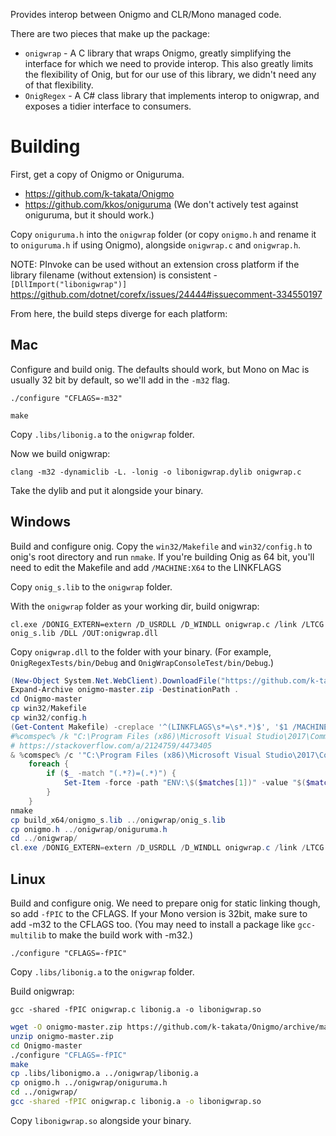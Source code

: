 Provides interop between Onigmo and CLR/Mono managed code.

There are two pieces that make up the package:

* `onigwrap` - A C library that wraps Onigmo, greatly simplifying the interface for which we need to provide interop. This also greatly limits the flexibility of Onig, but for our use of this library, we didn't need any of that flexibility.
* `OnigRegex` - A C# class library that implements interop to onigwrap, and exposes a tidier interface to consumers.

Building
========

First, get a copy of Onigmo or Oniguruma.

* https://github.com/k-takata/Onigmo
* https://github.com/kkos/oniguruma (We don't actively test against oniguruma, but it should work.)

Copy `oniguruma.h` into the `onigwrap` folder (or copy `onigmo.h` and rename it to `oniguruma.h` if using Onigmo), alongside `onigwrap.c` and `onigwrap.h`.

NOTE: PInvoke can be used without an extension cross platform if the library filename (without extension) is consistent - `[DllImport("libonigwrap")]` https://github.com/dotnet/corefx/issues/24444#issuecomment-334550197

From here, the build steps diverge for each platform:

Mac
---

Configure and build onig. The defaults should work, but Mono on Mac is usually 32 bit by default, so we'll add in the `-m32` flag.

`./configure "CFLAGS=-m32"`

`make`

Copy `.libs/libonig.a` to the `onigwrap` folder.

Now we build onigwrap:

`clang -m32 -dynamiclib -L. -lonig -o libonigwrap.dylib onigwrap.c`

Take the dylib and put it alongside your binary.

Windows
-------

Build and configure onig. Copy the `win32/Makefile` and `win32/config.h` to onig's root directory and run `nmake`. If you're building Onig as 64 bit, you'll need to edit the Makefile and add `/MACHINE:X64` to the LINKFLAGS

Copy `onig_s.lib` to the `onigwrap` folder.

With the `onigwrap` folder as your working dir, build onigwrap:

`cl.exe /DONIG_EXTERN=extern /D_USRDLL /D_WINDLL onigwrap.c /link /LTCG onig_s.lib /DLL /OUT:onigwrap.dll`

Copy `onigwrap.dll` to the folder with your binary. (For example, `OnigRegexTests/bin/Debug` and `OnigWrapConsoleTest/bin/Debug`.)


```powershell
(New-Object System.Net.WebClient).DownloadFile("https://github.com/k-takata/Onigmo/archive/master.zip", (Join-Path $pwd "onigmo-master.zip"))
Expand-Archive onigmo-master.zip -DestinationPath .
cd Onigmo-master
cp win32/Makefile
cp win32/config.h
(Get-Content Makefile) -creplace '^(LINKFLAGS\s*=\s*.*)$', '$1 /MACHINE:X64' | Set-Content Makefile
#%comspec% /k "C:\Program Files (x86)\Microsoft Visual Studio\2017\Community\VC\Auxiliary\Build\vcvars64.bat"
# https://stackoverflow.com/a/2124759/4473405
& %comspec% /c '"C:\Program Files (x86)\Microsoft Visual Studio\2017\Community\VC\Auxiliary\Build\vcvars64.bat"&set' |
    foreach {
        if ($_ -match "(.*?)=(.*)") {
            Set-Item -force -path "ENV:\$($matches[1])" -value "$($matches[2])"
        }
    }
nmake
cp build_x64/onigmo_s.lib ../onigwrap/onig_s.lib
cp onigmo.h ../onigwrap/oniguruma.h
cd ../onigwrap/
cl.exe /DONIG_EXTERN=extern /D_USRDLL /D_WINDLL onigwrap.c /link /LTCG onig_s.lib /DLL /OUT:libonigwrap.dll
```

Linux
-----

Build and configure onig. We need to prepare onig for static linking though, so add `-fPIC` to the CFLAGS. If your Mono version is 32bit, make sure to add -m32 to the CFLAGS too. (You may need to install a package like `gcc-multilib` to make the build work with -m32.)

`./configure "CFLAGS=-fPIC"`

Copy `.libs/libonig.a` to the `onigwrap` folder.

Build onigwrap:

`gcc -shared -fPIC onigwrap.c libonig.a -o libonigwrap.so`

```sh
wget -O onigmo-master.zip https://github.com/k-takata/Onigmo/archive/master.zip
unzip onigmo-master.zip
cd Onigmo-master
./configure "CFLAGS=-fPIC"
make
cp .libs/libonigmo.a ../onigwrap/libonig.a
cp onigmo.h ../onigwrap/oniguruma.h
cd ../onigwrap/
gcc -shared -fPIC onigwrap.c libonig.a -o libonigwrap.so
```

Copy `libonigwrap.so` alongside your binary.

